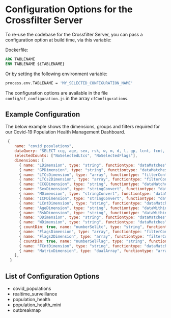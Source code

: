 # Configuration Options for the Crossfilter Server

To re-use the codebase for the Crossfilter Server, you can pass a configuration option at build time, via this variable:

Dockerfile:

```dockerfile
ARG TABLENAME
ENV TABLENAME ${TABLENAME}
```

Or by setting the following environment variable:

```bash
process.env.TABLENAME = 'MY_SELECTED_CONFIGURATION_NAME'
```

The configuration options are available in the file `config/cf_configuration.js` in the array `cfConfigurations`.

## Example Configuration

The below example shows the dimensions, groups and filters required for our Covid-19 Population Health Management Dashboard.

```javascript
 {
    name: "covid_populations",
    dataQuery: "SELECT ccg, age, sex, rsk, w, m, d, l, gp, lcnt, fcnt, ltcs, flags, cr, cv FROM covid_populations;",
    selectedCounts: ["NoSelectedLtcs", "NoSelectedFlags"],
    dimensions: [
      { name: "LDimension", type: "string", functiontype: "dataMatches", tableCol: "l" },
      { name: "GPDimension", type: "string", functiontype: "dataMatches", tableCol: "gp" },
      { name: "LTCsDimension", type: "array", functiontype: "filterContains", tableCol: "ltcs", tableColArr: "LTCs" },
      { name: "LTCs2Dimension", type: "array", functiontype: "filterContains", tableCol: "ltcs", tableColArr: "LTCs" },
      { name: "CCGDimension", type: "string", functiontype: "dataMatches", tableCol: "ccg" },
      { name: "SexDimension", type: "stringConvert", functiontype: "dataMatches", tableCol: "sex", function: convertSex },
      { name: "MDimension", type: "stringConvert", functiontype: "dataMatches", tableCol: "m", function: convertMosType },
      { name: "ICPDimension", type: "stringConvert", functiontype: "dataMatches", tableCol: "ccg", function: convertCCGtoICS },
      { name: "LCntDimension", type: "string", functiontype: "dataMatchesFivePlus", tableCol: "lcnt" },
      { name: "AgeDimension", type: "string", functiontype: "dataWithinRange", tableCol: "age" },
      { name: "RskDimension", type: "string", functiontype: "dataWithinRange", tableCol: "rsk" },
      { name: "DDimension", type: "string", functiontype: "dataMatches", tableCol: "d" },
      { name: "WDimension", type: "string", functiontype: "dataMatches", tableCol: "w" },
      { countDim: true, name: "numberSelLtc", type: "string", functiontype: "dataMatches", tableCol: "NoSelectedLtcs", fieldtoCount: "LTCs2Dimension" },
      { name: "FlagsDimension", type: "array", functiontype: "filterContains", tableCol: "flags", tableColArr: "Flags" },
      { name: "Flags2Dimension", type: "array", functiontype: "filterContains", tableCol: "flags", tableColArr: "Flags" },
      { countDim: true, name: "numberSelFlag", type: "string", functiontype: "dataMatches", tableCol: "NoSelectedFlags", fieldtoCount: "Flags2Dimension" },
      { name: "FCntDimension", type: "string", functiontype: "dataMatchesFivePlus", tableCol: "fcnt" },
      { name: "MatrixDimension", type: "dualArray", functiontype: "arrayFilterContains", tableCol: "cr,cv" },
    ],
  }
```

## List of Configuration Options

- covid_populations
- realtime_surveillance
- population_health
- population_health_mini
- outbreakmap
